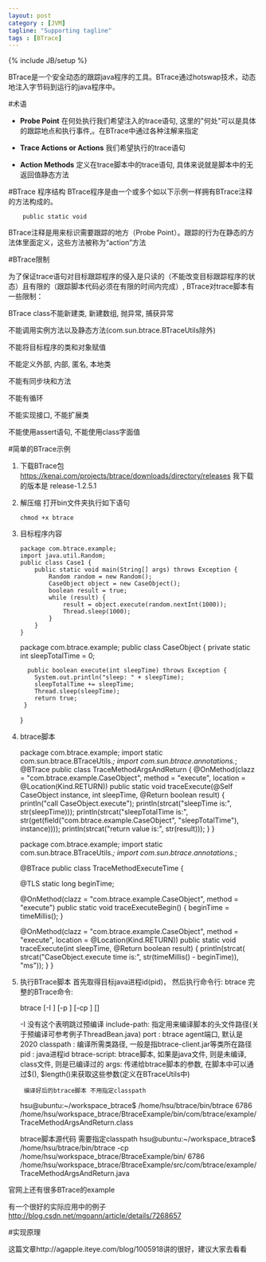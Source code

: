 ```yaml
---
layout: post
category : [JVM]
tagline: "Supporting tagline"
tags : [BTrace]
---
```

{% include JB/setup %}

BTrace是一个安全动态的跟踪java程序的工具。BTrace通过hotswap技术，动态地注入字节码到运行的java程序中。

#术语

 - **Probe Point**
在何处执行我们希望注入的trace语句, 这里的"何处"可以是具体的跟踪地点和执行事件,。在BTrace中通过各种注解来指定 

 - **Trace Actions or Actions** 
我们希望执行的trace语句
 
 - **Action Methods** 
定义在trace脚本中的trace语句, 具体来说就是脚本中的无返回值静态方法

#BTrace 程序结构
BTrace程序是由一个或多个如以下示例一样拥有BTrace注释的方法构成的。

        public static void
        
BTrace注释是用来标识需要跟踪的地方（Probe Point）。跟踪的行为在静态的方法体里面定义，这些方法被称为“action”方法

#BTrace限制

为了保证trace语句对目标跟踪程序的侵入是只读的（不能改变目标跟踪程序的状态）且有限的（跟踪脚本代码必须在有限的时间内完成）, BTrace对trace脚本有一些限制：

BTrace class不能新建类, 新建数组, 抛异常, 捕获异常

不能调用实例方法以及静态方法(com.sun.btrace.BTraceUtils除外)

不能将目标程序的类和对象赋值

不能定义外部, 内部, 匿名, 本地类

不能有同步块和方法

不能有循环

不能实现接口, 不能扩展类

不能使用assert语句, 不能使用class字面值

#简单的BTrace示例

 1. 下载BTrace包
 https://kenai.com/projects/btrace/downloads/directory/releases
 我下载的版本是  release-1.2.5.1 
 2. 解压缩
  打开bin文件夹执行如下语句
     
        chmod +x btrace
  
 3. 目标程序内容
	
        package com.btrace.example;
        import java.util.Random;
        public class Case1 {
        	public static void main(String[] args) throws Exception {
        		Random random = new Random();
        		CaseObject object = new CaseObject();
        		boolean result = true;
        		while (result) {
        			result = object.execute(random.nextInt(1000));
        			Thread.sleep(1000);
        		}
        	}
        }


     package com.btrace.example;
     public class CaseObject {
     private static int sleepTotalTime = 0;

          public boolean execute(int sleepTime) throws Exception {
		  	System.out.println("sleep: " + sleepTime);
		  	sleepTotalTime += sleepTime;
		  	Thread.sleep(sleepTime);
			return true;
	     }
     }


 4. btrace脚本

     package com.btrace.example;
     import static com.sun.btrace.BTraceUtils.*;
     import com.sun.btrace.annotations.*;
     @BTrace
     public class TraceMethodArgsAndReturn {
     @OnMethod(clazz = "com.btrace.example.CaseObject", method = "execute", location = @Location(Kind.RETURN))
     public static void traceExecute(@Self CaseObject instance, int sleepTime,
             @Return boolean result) {
         println("call CaseObject.execute");
         println(strcat("sleepTime is:", str(sleepTime)));
         println(strcat("sleepTotalTime is:",
                 str(get(field("com.btrace.example.CaseObject", "sleepTotalTime"), instance))));
         println(strcat("return value is:", str(result)));
     }
     }
	
	package com.btrace.example;
	import static com.sun.btrace.BTraceUtils.*;
	import com.sun.btrace.annotations.*;

	@BTrace
     public class TraceMethodExecuteTime {

	@TLS
	static long beginTime;

	@OnMethod(clazz = "com.btrace.example.CaseObject", method = "execute")
	public static void traceExecuteBegin() {
		beginTime = timeMillis();
	}

	@OnMethod(clazz = "com.btrace.example.CaseObject", method = "execute", location = @Location(Kind.RETURN))
	public static void traceExecute(int sleepTime, @Return boolean result) {
		println(strcat(
				strcat("CaseObject.execute time is:", str(timeMillis()
						- beginTime)), "ms"));
	}
	}
	

 5. 执行BTrace脚本
 首先取得目标java进程id(pid)， 然后执行命令行: btrace <pid> <btrace-script> 
 完整的BTrace命令: 
	
	btrace [-I <include-path>] [-p <port>] [-cp <classpath>] <pid> <btrace-script> [<args>]
	
	-I 没有这个表明跳过预编译
	include-path: 指定用来编译脚本的头文件路径(关于预编译可参考例子ThreadBean.java)
	port : btrace agent端口, 默认是2020
	classpath : 编译所需类路径, 一般是指btrace-client.jar等类所在路径
	pid : java进程id
	btrace-script: btrace脚本, 如果是java文件, 则是未编译, class文件, 则是已编译过的
	args: 传递给btrace脚本的参数, 在脚本中可以通过$(), $length()来获取这些参数(定义在BTraceUtils中)


         编译好后的btrace脚本 不用指定classpath
     hsu@ubuntu:~/workspace_btrace$ /home/hsu/btrace/bin/btrace 6786 			 /home/hsu/workspace_btrace/BtraceExample/bin/com/btrace/example/TraceMethodArgsAndReturn.class 

     btrace脚本源代码 需要指定classpath
     hsu@ubuntu:~/workspace_btrace$ /home/hsu/btrace/bin/btrace  -cp /home/hsu/workspace_btrace/BtraceExample/bin/ 6786  /home/hsu/workspace_btrace/BtraceExample/src/com/btrace/example/TraceMethodArgsAndReturn.java 


官网上还有很多BTrace的example

有一个很好的实际应用中的例子 http://blog.csdn.net/mgoann/article/details/7268657
	 
#实现原理

这篇文章http://agapple.iteye.com/blog/1005918讲的很好，建议大家去看看